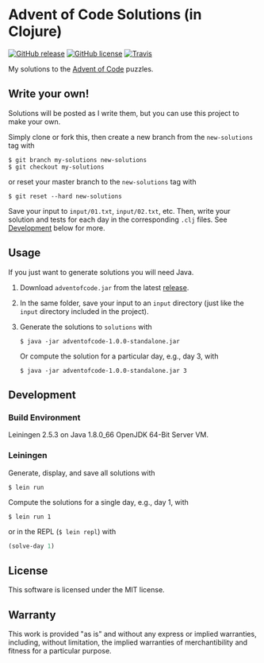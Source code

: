 # Advent of Code Solutions (in Clojure)

[![GitHub release](https://img.shields.io/github/release/rxedu/adventofcode.svg)](https://github.com/rxedu/adventofcode/releases)
[![GitHub license](https://img.shields.io/github/license/rxedu/adventofcode.svg)](./LICENSE.txt)
[![Travis](https://img.shields.io/travis/rust-lang/rust.svg)](https://travis-ci.org/rxedu/adventofcode)

My solutions to the [Advent of Code] puzzles.

## Write your own!

Solutions will be posted as I write them,
but you can use this project to make your own.

Simply clone or fork this, then create a new branch from
the `new-solutions` tag with

```
$ git branch my-solutions new-solutions
$ git checkout my-solutions
```

or reset your master branch to the `new-solutions` tag with

```
$ git reset --hard new-solutions
```

Save your input to `input/01.txt`, `input/02.txt`, etc.
Then, write your solution and tests for each day
in the corresponding `.clj` files.
See [Development](#development) below for more.

[Advent of Code]: http://adventofcode.com/

## Usage

If you just want to generate solutions you will need Java.

1. Download `adventofcode.jar` from the latest [release].
2. In the same folder, save your input to an `input` directory
   (just like the `input` directory included in the project).
3. Generate the solutions to `solutions` with

   ```
   $ java -jar adventofcode-1.0.0-standalone.jar
   ```

   Or compute the solution for a particular day,
   e.g., day 3, with

   ```
   $ java -jar adventofcode-1.0.0-standalone.jar 3
   ```

[release]: https://github.com/rxedu/adventofcode/releases

## Development

### Build Environment

Leiningen 2.5.3 on Java 1.8.0_66 OpenJDK 64-Bit Server VM.

### Leiningen

Generate, display, and save all solutions with

```
$ lein run
```

Compute the solutions for a single day, e.g., day 1, with

```
$ lein run 1
```

or in the REPL (`$ lein repl`) with

```clojure
(solve-day 1)
```

## License

This software is licensed under the MIT license.

## Warranty

This work is provided "as is" and without any express or
implied warranties, including, without limitation, the implied
warranties of merchantibility and fitness for a particular
purpose.
